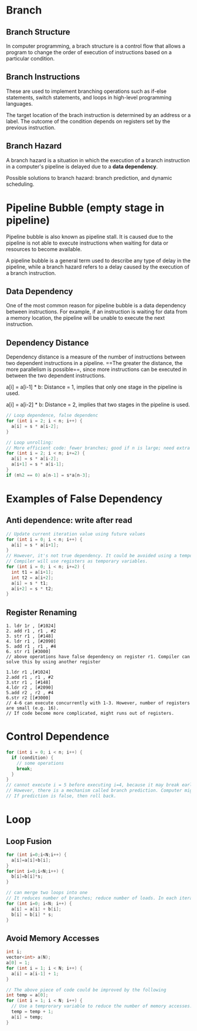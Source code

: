# Branch

## Branch Structure

In computer programming, a brach structure is a control flow that allows a program to change the order of execution of instructions based on a particular condition.

## Branch Instructions

These are used to implement branching operations such as if-else statements, switch statements, and loops in high-level programming languages.

The target location of the brach instruction is determined by an address or a label. The outcome of the condition depends on registers set by the previous instruction.

## Branch Hazard

A branch hazard is a situation in which the execution of a branch instruction in a computer's pipeline is delayed due to a **data dependency**.

Possible solutions to branch hazard: branch prediction, and dynamic scheduling.

# Pipeline Bubble (empty stage in pipeline)

Pipeline bubble is also known as pipeline stall. It is caused due to the pipeline is not able to execute instructions when waiting for data or resources to become available.

A pipeline bubble is a general term used to describe any type of delay in the pipeline, while a branch hazard refers to a delay caused by the execution of a branch instruction.

## Data Dependency

One of the most common reason for pipeline bubble is a data dependency between instructions. For example, if an instruction is waiting for data from a memory location, the pipeline will be unable to execute the next instruction.

## Dependency Distance

Dependency distance is a measure of the number of instructions between two dependent instructions in a pipeline. ==The greater the distance, the more parallelism is possible==, since more instructions can be executed in between the two dependent instructions.

a[i] = a[i-1] * b: Distance = 1, implies that only one stage in the pipeline is used.

a[i] = a[i-2] * b: Distance = 2, implies that two stages in the pipeline is used.

```c++
// Loop dependence, false dependenc
for (int i = 2; i < n; i++) {
  a[i] = s * a[i-2];
}

// Loop unrolling:
// More efficient code: fewer branches; good if n is large; need extra code to handle
for (int i = 2; i < n; i+=2) {
  a[i] = s * a[i-2];
  a[i+1] = s * a[i-1];
}
if (n%2 == 0) a[n-1] = s*a[n-3];
```

# Examples of False Dependency

## Anti dependence: write after read

```c++
// Update current iteration value using future values
for (int i = 0; i < n; i++) {
  a[i] = s * a[i+1];
}
// However, it's not true dependency. It could be avoided using a temporary variables.
// Compiler will use registers as temporary variables.
for (int i = 0; i < n; i+=2) {
  int t1 = a[i+1];
  int t2 = a[i+2];
  a[i] = s * t1;
  a[i+2] = s * t2;
}
```

## Register Renaming

```
1. ldr 1r , [#1024]
2. add r1 , r1 , #2
3. str r1 , [#148]
4. ldr r1 , [#2090]
5. add r1 , r1 , #4
6. str r1 [#3000]
// above operations have false dependency on register r1. Compiler can solve this by using another register

1.ldr r1 ,[#1024]
2.add r1 , r1 , #2
3.str r1 , [#148]
4.ldr r2 , [#2090]
5.add r2 , r2 , #4
6.str r2 [[#3000]
// 4-6 can execute concurrently with 1-3. However, number of registers are small (e.g. 16).
// If code become more complicated, might runs out of registers.
```

# Control Dependence

```c++
for (int i = 0; i < n; i++) {
  if (condition) {
    // some operations
    break;
  }
}
// cannot execute i = 5 before executing i=4, because it may break earlier.
// However, there is a mechanism called branch prediction. Computer might select the most likely branch.
// If prediction is false, then roll back.
```

# Loop

## Loop Fusion

```c++
for (int i=0;i<N;i++) {
  a[i]=a[i]+b[i];
}  
for(int i=0;i<N;i++) {
  b[i]=b[i]*s;
}

// can merge two loops into one
// It reduces number of branches; reduce number of loads. In each iteration, b[i] only be loaded once.
for (int i=0; i<N; i++) {
  a[i] = a[i] + b[i];
  b[i] = b[i] * s;
}
```

## Avoid Memory Accesses

```c++
int i;
vector<int> a(N);
a[0] = 1;
for (int i = 1; i < N; i++) {
  a[i] = a[i-1] + 1;
}

// The above piece of code could be improved by the following
int temp = a[0];
for (int i = 1; i < N; i++) {
  // Use a temprorary variable to reduce the number of memory accesses.
  temp = temp + 1;
  a[i] = temp;
}
```



